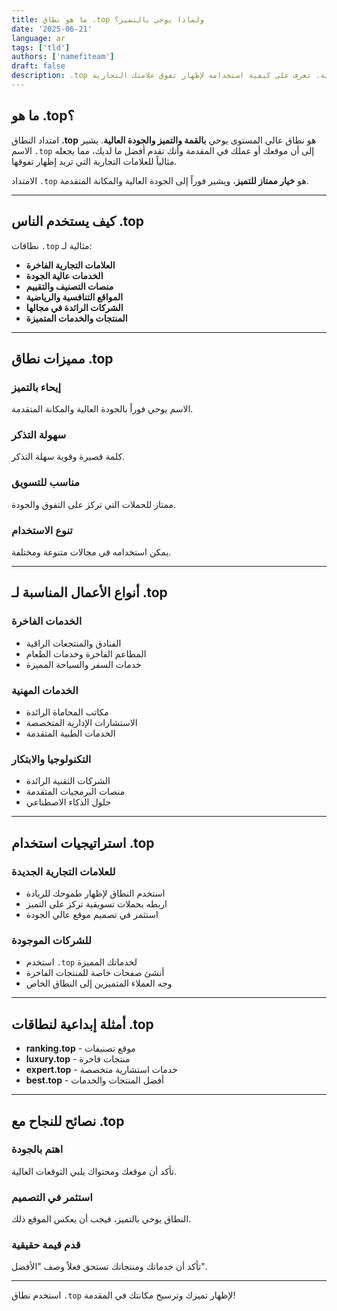 ```yaml
---
title: ما هو نطاق .top ولماذا يوحي بالتميز؟
date: '2025-06-21'
language: ar
tags: ['tld']
authors: ['namefiteam']
draft: false
description: .top هو نطاق يوحي بالقمة والتميز والجودة العالية. تعرف على كيفية استخدامه لإظهار تفوق علامتك التجارية.
---
```


## **ما هو .top؟**

امتداد النطاق **.top** هو نطاق عالي المستوى يوحي **بالقمة والتميز والجودة العالية**. يشير الاسم `.top` إلى أن موقعك أو عملك في المقدمة وأنك تقدم أفضل ما لديك، مما يجعله مثالياً للعلامات التجارية التي تريد إظهار تفوقها.

الامتداد `.top` هو **خيار ممتاز للتميز**، ويشير فوراً إلى الجودة العالية والمكانة المتقدمة.

---

## **كيف يستخدم الناس .top**

نطاقات `.top` مثالية لـ:

* **العلامات التجارية الفاخرة**
* **الخدمات عالية الجودة**
* **منصات التصنيف والتقييم**
* **المواقع التنافسية والرياضية**
* **الشركات الرائدة في مجالها**
* **المنتجات والخدمات المتميزة**

---

## **مميزات نطاق .top**

### **إيحاء بالتميز**
الاسم يوحي فوراً بالجودة العالية والمكانة المتقدمة.

### **سهولة التذكر**
كلمة قصيرة وقوية سهلة التذكر.

### **مناسب للتسويق**
ممتاز للحملات التي تركز على التفوق والجودة.

### **تنوع الاستخدام**
يمكن استخدامه في مجالات متنوعة ومختلفة.

---

## **أنواع الأعمال المناسبة لـ .top**

### **الخدمات الفاخرة**
* الفنادق والمنتجعات الراقية
* المطاعم الفاخرة وخدمات الطعام
* خدمات السفر والسياحة المميزة

### **الخدمات المهنية**
* مكاتب المحاماة الرائدة
* الاستشارات الإدارية المتخصصة
* الخدمات الطبية المتقدمة

### **التكنولوجيا والابتكار**
* الشركات التقنية الرائدة
* منصات البرمجيات المتقدمة
* حلول الذكاء الاصطناعي

---

## **استراتيجيات استخدام .top**

### **للعلامات التجارية الجديدة**
* استخدم النطاق لإظهار طموحك للريادة
* اربطه بحملات تسويقية تركز على التميز
* استثمر في تصميم موقع عالي الجودة

### **للشركات الموجودة**
* استخدم `.top` لخدماتك المميزة
* أنشئ صفحات خاصة للمنتجات الفاخرة
* وجه العملاء المتميزين إلى النطاق الخاص

---

## **أمثلة إبداعية لنطاقات .top**

* **ranking.top** - موقع تصنيفات
* **luxury.top** - منتجات فاخرة
* **expert.top** - خدمات استشارية متخصصة
* **best.top** - أفضل المنتجات والخدمات

---

## **نصائح للنجاح مع .top**

### **اهتم بالجودة**
تأكد أن موقعك ومحتواك يلبي التوقعات العالية.

### **استثمر في التصميم**
النطاق يوحي بالتميز، فيجب أن يعكس الموقع ذلك.

### **قدم قيمة حقيقية**
تأكد أن خدماتك ومنتجاتك تستحق فعلاً وصف "الأفضل".

---

استخدم نطاق `.top` لإظهار تميزك وترسيخ مكانتك في المقدمة!